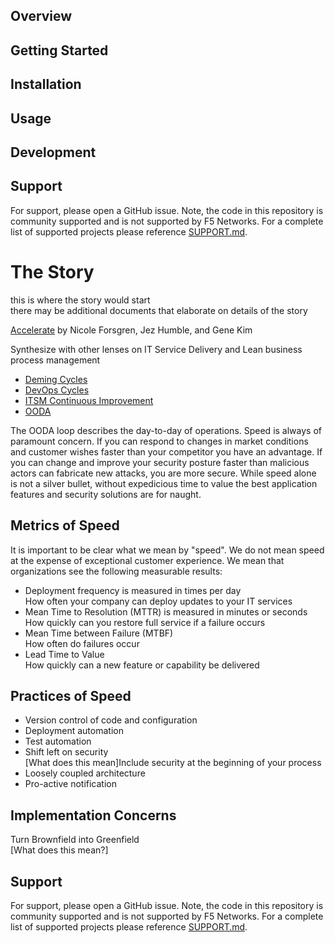 ## Overview

## Getting Started

## Installation

## Usage

## Development

## Support
For support, please open a GitHub issue.  Note, the code in this repository is community supported and is not supported by F5 Networks.  For a complete list of supported projects please reference [SUPPORT.md](SUPPORT.md).

# The Story  

this is where the story would start  
there may be additional documents that elaborate on details of the story

[Accelerate](https://itrevolution.com/book/accelerate/) by Nicole Forsgren, Jez Humble, and Gene Kim

Synthesize with other lenses on IT Service Delivery and Lean business process management  

- [Deming Cycles](https://en.wikipedia.org/wiki/PDCA)
- [DevOps Cycles]()
- [ITSM Continuous Improvement](https://en.wikipedia.org/wiki/IT_service_management)
- [OODA](https://en.wikipedia.org/wiki/OODA_loop)  

The OODA loop describes the day-to-day of operations. Speed is always of paramount concern. If you can respond to changes in market conditions and customer wishes faster than your competitor you have an advantage. If you can change and improve your security posture faster than malicious actors can fabricate new attacks, you are more secure. While speed alone is not a silver bullet, without expedicious time to value the best application features and security solutions are for naught.
## Metrics of Speed
It is important to be clear what we mean by "speed". We do not mean speed at the expense of exceptional customer experience. We mean that organizations see the following measurable results:
- Deployment frequency is measured in times per day  
How often your company can deploy updates to your IT services
- Mean Time to Resolution (MTTR) is measured in minutes or seconds  
How quickly can you restore full service if a failure occurs
- Mean Time between Failure (MTBF)  
How often do failures occur
- Lead Time to Value  
How quickly can a new feature or capability be delivered
## Practices of Speed
- Version control of code and configuration
- Deployment automation
- Test automation
- Shift left on security  
[What does this mean]Include security at the beginning of your process
- Loosely coupled architecture
- Pro-active notification
## Implementation Concerns
Turn Brownfield into Greenfield  
[What does this mean?]




## Support
For support, please open a GitHub issue.  Note, the code in this repository is community supported and is not supported by F5 Networks.  For a complete list of supported projects please reference [SUPPORT.md](SUPPORT.md).